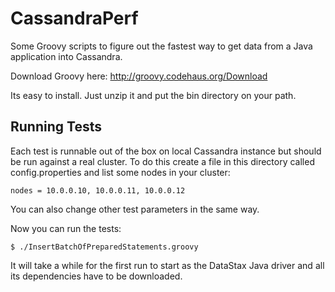 # CassandraPerf

Some Groovy scripts to figure out the fastest way to get data from a Java application into Cassandra.

Download Groovy here: http://groovy.codehaus.org/Download

Its easy to install. Just unzip it and put the bin directory on your path.

## Running Tests

Each test is runnable out of the box on local Cassandra instance but should be run against a real cluster. To do
this create a file in this directory called config.properties and list some nodes in your cluster:

    nodes = 10.0.0.10, 10.0.0.11, 10.0.0.12

You can also change other test parameters in the same way.

Now you can run the tests:

    $ ./InsertBatchOfPreparedStatements.groovy

It will take a while for the first run to start as the DataStax Java driver and all its dependencies have to be
downloaded.

